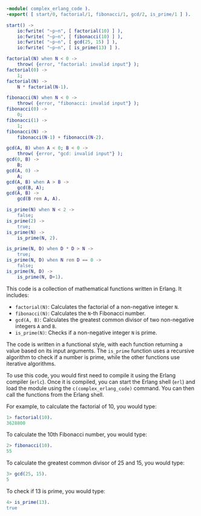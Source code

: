 ```erlang
-module( complex_erlang_code ).
-export( [ start/0, factorial/1, fibonacci/1, gcd/2, is_prime/1 ] ).

start() ->
    io:fwrite( "~p~n", [ factorial(10) ] ),
    io:fwrite( "~p~n", [ fibonacci(10) ] ),
    io:fwrite( "~p~n", [ gcd(25, 15) ] ),
    io:fwrite( "~p~n", [ is_prime(13) ] ).

factorial(N) when N < 0 ->
    throw( {error, "factorial: invalid input"} );
factorial(0) ->
    1;
factorial(N) ->
    N * factorial(N-1).

fibonacci(N) when N < 0 ->
    throw( {error, "fibonacci: invalid input"} );
fibonacci(0) ->
    0;
fibonacci(1) ->
    1;
fibonacci(N) ->
    fibonacci(N-1) + fibonacci(N-2).

gcd(A, B) when A < 0; B < 0 ->
    throw( {error, "gcd: invalid input"} );
gcd(0, B) ->
    B;
gcd(A, 0) ->
    A;
gcd(A, B) when A > B ->
    gcd(B, A);
gcd(A, B) ->
    gcd(B rem A, A).

is_prime(N) when N < 2 ->
    false;
is_prime(2) ->
    true;
is_prime(N) ->
    is_prime(N, 2).

is_prime(N, D) when D * D > N ->
    true;
is_prime(N, D) when N rem D == 0 ->
    false;
is_prime(N, D) ->
    is_prime(N, D+1).
```

This code is a collection of mathematical functions written in Erlang. It includes:

* `factorial(N)`: Calculates the factorial of a non-negative integer `N`.
* `fibonacci(N)`: Calculates the `N`-th Fibonacci number.
* `gcd(A, B)`: Calculates the greatest common divisor of two non-negative integers `A` and `B`.
* `is_prime(N)`: Checks if a non-negative integer `N` is prime.

The code is written in a functional style, with each function returning a value based on its input arguments. The `is_prime` function uses a recursive algorithm to check if a number is prime, while the other functions use iterative algorithms.

To use this code, you would first need to compile it using the Erlang compiler (`erlc`). Once it is compiled, you can start the Erlang shell (`erl`) and load the module using the `c(complex_erlang_code)` command. You can then call the functions from the Erlang shell.

For example, to calculate the factorial of 10, you would type:

```erlang
1> factorial(10).
3628800
```

To calculate the 10th Fibonacci number, you would type:

```erlang
2> fibonacci(10).
55
```

To calculate the greatest common divisor of 25 and 15, you would type:

```erlang
3> gcd(25, 15).
5
```

To check if 13 is prime, you would type:

```erlang
4> is_prime(13).
true
```